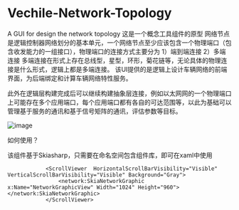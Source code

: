# Vechile-Network-Topology
A GUI for design the network topology
这是一个概念工具组件的原型
网络节点是逻辑控制器网络划分的基本单元，一个网络节点至少应该包含一个物理端口（包含收发能力的一组接口），物理端口的连接方式主要分为
1）端到端连接
2）多端连接
多端连接在形式上存在总线型，星型，环形，菊花链等，无论具体的物理连接是什么形式，逻辑上都是多端连接。
该UI提供的是逻辑上设计车辆网络的前端界面，为后端绑定和计算车辆网络特性服务。

此外在逻辑层构建完成后可以继续构建抽象层连接，例如以太网网的一个物理端口上可能存在多个应用端口，每个应用端口都有各自的可达范围等，以此为基础可以管理基于服务的通讯和基于信号矩阵的通讯，评估参数等目标。


![image](https://user-images.githubusercontent.com/26968391/194691804-4c102be5-7b25-4018-bba9-110253562121.png)

如何使用？

该组件基于Skiasharp，只需要在命名空间包含组件库，即可在xaml中使用

                <ScrollViewer  HorizontalScrollBarVisibility="Visible" VerticalScrollBarVisibility="Visible" Background="Gray">
                    <network:SkiaNetworkGraphic x:Name="NetworkGraphicView" Width="1024" Height="960"></network:SkiaNetworkGraphic>
                </ScrollViewer>
